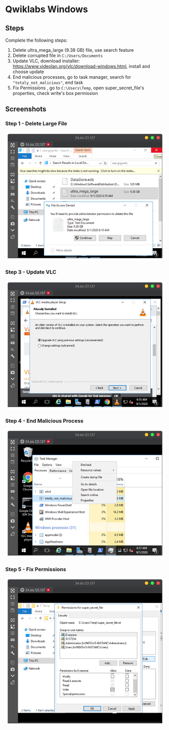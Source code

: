 # Qwiklabs Windows

## Steps

Complete the following steps:

1. Delete ultra_mega_large (9.38 GB) file, use search feature
2. Delete corrupted file in `C:/Users/Documents`
3. Update VLC, download installer: <https://www.videolan.org/vlc/download-windows.html>, install and choose update
4. End malicious processes, go to task manager, search for `"totaly_not_malicious"`, end task
5. Fix Permissions , go to `C:\Users\Temp`, open super_secret_file's properties, check write's box permission

## Screenshots

### Step 1 - Delete Large File

![delete large file](./assets/win-delete.png)

### Step 3 - Update VLC

![update vlc](./assets/win-update-vlc.png)

### Step 4 - End Malicious Process

![end process](./assets/win-end-process.png)

### Step 5 - Fix Permissions

![fix permissions](./assets/win-permission.png)